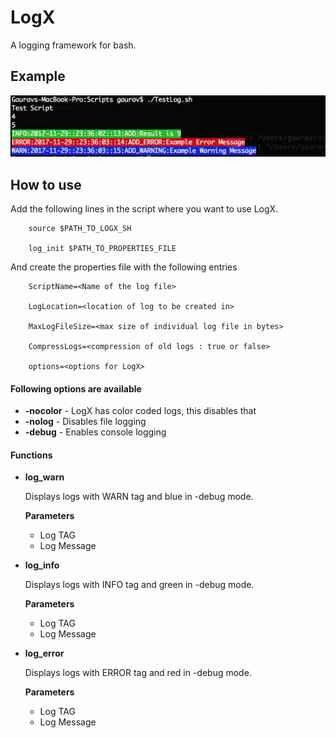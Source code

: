 # LogX
A logging framework for bash.

## Example
![Example](https://github.com/gauravat16/LogX/blob/master/Example_Shot.png)

## How to use

Add the following lines in the script where you want to use LogX.

        source $PATH_TO_LOGX_SH

        log_init $PATH_TO_PROPERTIES_FILE

And create the properties file with the following entries

        ScriptName=<Name of the log file>

        LogLocation=<location of log to be created in>

        MaxLogFileSize=<max size of individual log file in bytes>

        CompressLogs=<compression of old logs : true or false>

        options=<options for LogX>

#### Following options are available

* **-nocolor** - LogX has color coded logs, this disables that
* **-nolog** - Disables file logging
* **-debug** - Enables console logging

  
#### Functions

* **log_warn** 

  Displays logs with WARN tag and blue in -debug mode.

  **Parameters** 
  * Log TAG
  * Log Message
  
* **log_info** 

  Displays logs with INFO tag and green in -debug mode.

  **Parameters** 
  * Log TAG
  * Log Message
  
* **log_error** 

  Displays logs with ERROR tag and red in -debug mode.

  **Parameters** 
  * Log TAG
  * Log Message
  



